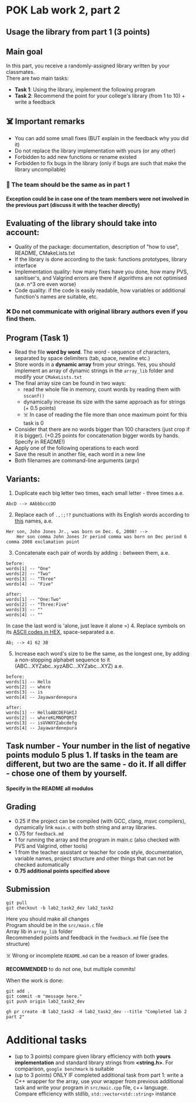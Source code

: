 # POK Lab work 2, part 2
## Usage the library from part 1 (3 points)

## Main goal
In this part, you receive a randomly-assigned library written by your classmates.<br>
There are two main tasks:
- **Task 1**: Using the library, implement the following program
- **Task 2**: Recommend the point for your college's library (from 1 to 10) + write a feedback

## :skull_and_crossbones: Important remarks
- You can add some small fixes (BUT explain in the feedback why you did it)
- Do not replace the library implementation with yours (or any other)
- Forbidden to add new functions or rename existed
- Forbidden to fix bugs in the library (only if bugs are such that make the library uncompilable)

### :beginner: The team should be the same as in part 1
#### Exception could be in case one of the team members were not involved in the previous part (discuss it with the teacher directly)

## Evaluating of the library should take into account:
- Quality of the package: documentation, description of "how to use", README, CMakeLists.txt
- If the library is done according to the task: functions prototypes, library interface
- Implementation quality: how many fixes have you done, how many PVS, sanitiser's, and Valgrind errors are there if algorithms are not optimised (a.e. n^3 ore even worse)
- Code quality: if the code is easily readable, how variables or additional function's names are suitable, etc.

### :x: Do not communicate with original library authors even if you find them.

## Program (Task 1)
- Read the file **word by word**. The word - sequence of characters, separated by space delimiters (tab, space, newline etc.)
- Store words in a **dynamic array** from your strings. Yes, you should implement an array of dynamic strings in the `array_lib` folder and modify your `CMakeLists.txt`
- The final array size can be found in two ways:
	- read the whole file in memory, count words by reading them with `sscanf()` 
	- dynamically increase its size with the same approach as for strings (+ 0.5 points)
	- :skull_and_crossbones: In case of reading the file more than once maximum point for this task is 0
- Consider that there are no words bigger than 100 characters (just crop if it is bigger). (+0.25 points for concatenation bigger words by hands. Specify in README!)
- Apply one of the following operations to each word
- Save the result in another file, each word in a new line
- Both filenames are command-line arguments (argv)

## Variants:
1. Duplicate each big letter two times, each small letter - three times a.e.
```
AbcD --> AAbbbcccDD
```
2. Replace each of `.,:;!?` punctuations with its English words according to [this](https://grammar.yourdictionary.com/punctuation/what/fourteen-punctuation-marks.html) names, a.e.
```
Her son, John Jones Jr., was born on Dec. 6, 2008! -->
	Her son comma John Jones Jr period comma was born on Dec period 6 comma 2008 exclamation point
```
3. Concatenate each pair of words by adding `:` between them, a.e.
```
before: 
words[1] -- "One"
words[2] -- "Two"
words[3] -- "Three"
words[4] -- "Five"

after:
words[1] -- "One:Two"
words[2] -- "Three:Five"
words[3] -- ""
words[4] -- ""
```
In case the last word is 'alone, just leave it alone =)
4. Replace symbols on its [ASCII codes in HEX](https://en.wikipedia.org/wiki/ASCII), space-separated a.e.
```
Ab; --> 41 62 3B
```
5. Increase each word's size to be the same, as the longest one, by adding a non-stopping alphabet sequence to it (ABC...XYZabc..xyzABC...XYZabc...XYZ) a.e.
```
before:
words[1] -- Hello
words[2] -- where
words[3] -- is
words[4] -- Jayawardenepura

after:
words[1] -- HelloABCDEFGHIJ
words[2] -- whereKLMNOPQRST
words[3] -- isUVWXYZabcdefg
words[4] -- Jayawardenepura
```

## Task number - Your number in the list of negative points modulo 5 plus 1. If tasks in the team are different, but two are the same - do it. If all differ - chose one of them by yourself. 

#### **Specify in the README all modulos**

## Grading
- 0.25 if the project can be compiled (with GCC, clang, msvc compilers), dynamically link `main.c` with both string and array libraries.
- 0.75 for `feedback.md`
- 1 for running the array and the program in main.c (also checked with PVS and Valgrind, other tools)
- 1 from the teacher assistant or teacher for code style, documentation, variable names, project structure and other things that can not be checked automatically
- **0.75 additional points specified above**

## Submission

```
git pull
git checkout -b lab2_task2_dev lab2_task2
```
Here you should make all changes<br>
Program should be in the `src/main.c` file<br>
Array lib in `array_lib` folder<br>
Recommended points and feedback in the `feedback.md` file (see the structure)<br>

:skull_and_crossbones: Wrong or incomplete `README.md` can be a reason of lower grades.<br>

**RECOMMENDED** to do not one, but multiple commits!

When the work is done:

```
git add .
git commit -m "message here."
git push origin lab2_task2_dev

gh pr create -B lab2_task2 -H lab2_task2_dev --title "Completed lab 2 part 2"
```

# Additional tasks
- (up to 3 points) compare given library efficiency with both **yours implementation** and standard library strings from **<string.h>**. For comparison, `google benchmark` is suitable
- (up to 3 points) ONLY IF completed additional task from part 1: write a C++ wrapper for the array, use your wrapper from previous additional task and write your program in `src/maic.cpp` file, c++ language. Compare efficiency with stdlib, `std::vector<std::string>` instance



